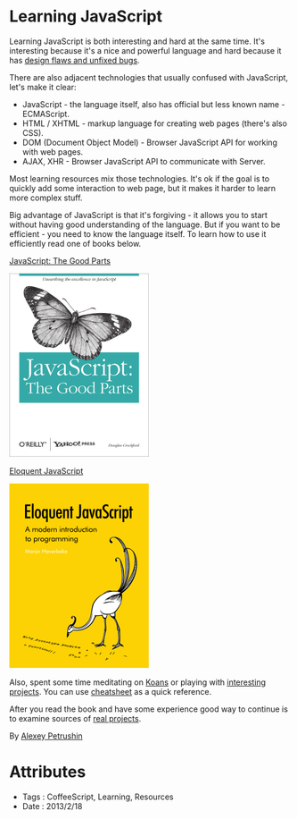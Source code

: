 # Learning JavaScript

Learning JavaScript is both interesting and hard at the same time. It's
interesting because it's a nice and powerful language and hard because it has
[design flaws and unfixed bugs](../2012/misunderstanding-of-javascript/show).

There are also adjacent technologies that usually confused with JavaScript, let's make
it clear:

- JavaScript - the language itself, also has official but less known name - ECMAScript.
- HTML / XHTML - markup language for creating web pages (there's also CSS).
- DOM (Document Object Model) - Browser JavaScript API for working with web pages.
- AJAX, XHR - Browser JavaScript API to communicate with Server.

Most learning resources mix those technologies. It's ok if the goal is to quickly add some
interaction to web page, but it makes it harder to learn more complex stuff.

Big advantage of JavaScript is that it's forgiving - it allows you to start without having good
understanding of the language. But if you want to be efficient - you need to know the language
itself. To learn how to use it efficiently read one of books below.

[JavaScript: The Good Parts](http://www.amazon.com/JavaScript-Good-Parts-Douglas-Crockford/dp/0596517742)

![JavaScript: The Good Parts](learning-javascript/javascript-the-good-parts.jpg)

[Eloquent JavaScript](http://eloquentjavascript.net)

![Eloquent JavaScript](learning-javascript/eloquent-javascript.png)

Also, spent some time meditating on [Koans](https://github.com/mrdavidlaing/javascript-koans) or
playing with [interesting projects](interesting-resources-for-learning/show). You can use
[cheatsheet](http://alexeypetrushin.github.com/cheatsheets/javascript.html) as a quick reference.

After you read the book and have some experience good way to continue is to examine
sources of [real projects](https://github.com/languages/JavaScript/most_watched).

By [Alexey Petrushin](http://petrush.in)

# Attributes

- Tags : CoffeeScript, Learning, Resources
- Date : 2013/2/18